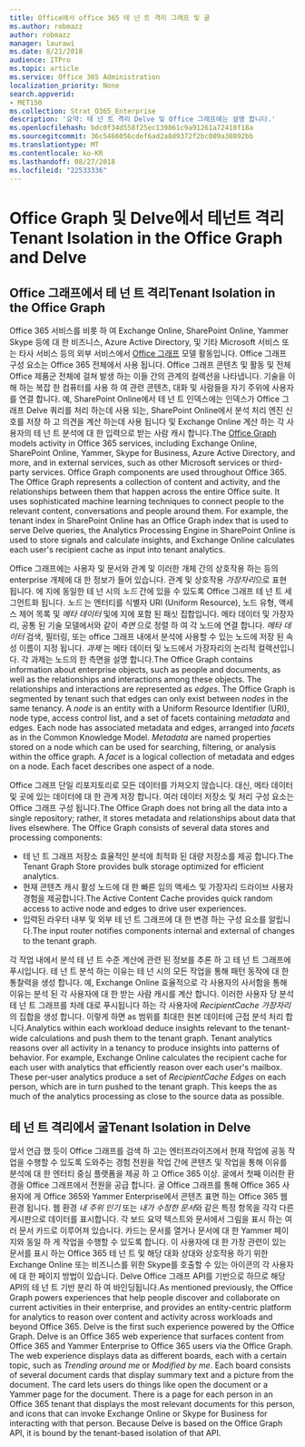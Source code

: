 ```yaml
---
title: Office에서 office 365 테 넌 트 격리 그래프 및 굴
ms.author: robmazz
author: robmazz
manager: laurawi
ms.date: 8/21/2018
audience: ITPro
ms.topic: article
ms.service: Office 365 Administration
localization_priority: None
search.appverid:
- MET150
ms.collection: Strat_O365_Enterprise
description: '요약: 테 넌 트 격리 Delve 및 Office 그래프에는 설명 합니다.'
ms.openlocfilehash: bdc0f34d558f25ec139861c9a91261a72418f18a
ms.sourcegitcommit: 36c5466056cdef6ad2a8d9372f2bc009a30892bb
ms.translationtype: MT
ms.contentlocale: ko-KR
ms.lasthandoff: 08/27/2018
ms.locfileid: "22533336"
---
```

# <a name="tenant-isolation-in-the-office-graph-and-delve"></a><span data-ttu-id="7144e-103">Office Graph 및 Delve에서 테넌트 격리</span><span class="sxs-lookup"><span data-stu-id="7144e-103">Tenant Isolation in the Office Graph and Delve</span></span>

## <a name="tenant-isolation-in-the-office-graph"></a><span data-ttu-id="7144e-104">Office 그래프에서 테 넌 트 격리</span><span class="sxs-lookup"><span data-stu-id="7144e-104">Tenant Isolation in the Office Graph</span></span>
<span data-ttu-id="7144e-p101">Office 365 서비스를 비롯 하 여 Exchange Online, SharePoint Online, Yammer Skype 등에 대 한 비즈니스, Azure Active Directory, 및 기타 Microsoft 서비스 또는 타사 서비스 등의 외부 서비스에서 [Office 그래프](https://dev.office.com/officegraph) 모델 활동입니다. Office 그래프 구성 요소는 Office 365 전체에서 사용 됩니다. Office 그래프 콘텐츠 및 활동 및 전체 Office 제품군 전체에 걸쳐 발생 하는 이들 간의 관계의 컬렉션을 나타냅니다. 기술을 이해 하는 복잡 한 컴퓨터를 사용 하 여 관련 콘텐츠, 대화 및 사람들을 자기 주위에 사용자를 연결 합니다. 예, SharePoint Online에서 테 넌 트 인덱스에는 인덱스가 Office 그래프 Delve 쿼리를 처리 하는데 사용 되는, SharePoint Online에서 분석 처리 엔진 신호를 저장 하 고 의견을 계산 하는데 사용 됩니다 및 Exchange Online 계산 하는 각 사용자의 테 넌 트 분석에 대 한 입력으로 받는 사람 캐시 합니다.</span><span class="sxs-lookup"><span data-stu-id="7144e-p101">The [Office Graph](https://dev.office.com/officegraph) models activity in Office 365 services, including Exchange Online, SharePoint Online, Yammer, Skype for Business, Azure Active Directory, and more, and in external services, such as other Microsoft services or third-party services. Office Graph components are used throughout Office 365. The Office Graph represents a collection of content and activity, and the relationships between them that happen across the entire Office suite. It uses sophisticated machine learning techniques to connect people to the relevant content, conversations and people around them. For example, the tenant index in SharePoint Online has an Office Graph index that is used to serve Delve queries, the Analytics Processing Engine in SharePoint Online is used to store signals and calculate insights, and Exchange Online calculates each user's recipient cache as input into tenant analytics.</span></span>

<span data-ttu-id="7144e-p102">Office 그래프에는 사용자 및 문서와 관계 및 이러한 개체 간의 상호작용 하는 등의 enterprise 개체에 대 한 정보가 들어 있습니다. 관계 및 상호작용 *가장자리*으로 표현 됩니다. 에 지에 동일한 테 넌 시의 *노드* 간에 있을 수 있도록 Office 그래프 테 넌 트 세그먼트화 됩니다. *노드* 는 엔터티를 식별자 URI (Uniform Resource), 노드 유형, 액세스 제어 목록 및 *메타 데이터* 및에 지에 포함 된 패싯 집합입니다. 메타 데이터 및 가장자리, 공통 된 기술 모델에서와 같이 *측면* 으로 정렬 하 여 각 노드에 연결 합니다. *메타 데이터* 검색, 필터링, 또는 office 그래프 내에서 분석에 사용할 수 있는 노드에 저장 된 속성 이름이 지정 됩니다. *과제* 는 메타 데이터 및 노드에서 가장자리의 논리적 컬렉션입니다. 각 과제는 노드의 한 측면을 설명 합니다.</span><span class="sxs-lookup"><span data-stu-id="7144e-p102">The Office Graph contains information about enterprise objects, such as people and documents, as well as the relationships and interactions among these objects. The relationships and interactions are represented as *edges*. The Office Graph is segmented by tenant such that edges can only exist between *nodes* in the same tenancy. A *node* is an entity with a Uniform Resource Identifier (URI), node type, access control list, and a set of facets containing *metadata* and edges. Each node has associated metadata and edges, arranged into *facets* as in the Common Knowledge Model. *Metadata* are named properties stored on a node which can be used for searching, filtering, or analysis within the office graph. A *facet* is a logical collection of metadata and edges on a node. Each facet describes one aspect of a node.</span></span> 

<span data-ttu-id="7144e-p103">Office 그래프 단일 리포지토리로 모든 데이터를 가져오지 않습니다. 대신, 메타 데이터 및 곳에 있는 데이터에 대 한 관계 저장 합니다. 여러 데이터 저장소 및 처리 구성 요소는 Office 그래프 구성 됩니다.</span><span class="sxs-lookup"><span data-stu-id="7144e-p103">The Office Graph does not bring all the data into a single repository; rather, it stores metadata and relationships about data that lives elsewhere. The Office Graph consists of several data stores and processing components:</span></span>
- <span data-ttu-id="7144e-120">테 넌 트 그래프 저장소 효율적인 분석에 최적화 된 대량 저장소를 제공 합니다.</span><span class="sxs-lookup"><span data-stu-id="7144e-120">The Tenant Graph Store provides bulk storage optimized for efficient analytics.</span></span>
- <span data-ttu-id="7144e-121">현재 콘텐츠 캐시 활성 노드에 대 한 빠른 임의 액세스 및 가장자리 드라이브 사용자 경험을 제공합니다.</span><span class="sxs-lookup"><span data-stu-id="7144e-121">The Active Content Cache provides quick random access to active node and edges to drive user experiences.</span></span>
- <span data-ttu-id="7144e-122">입력된 라우터 내부 및 외부 테 넌 트 그래프에 대 한 변경 하는 구성 요소를 알립니다.</span><span class="sxs-lookup"><span data-stu-id="7144e-122">The input router notifies components internal and external of changes to the tenant graph.</span></span>

<span data-ttu-id="7144e-p104">각 작업 내에서 분석 테 넌 트 수준 계산에 관련 된 정보를 추론 하 고 테 넌 트 그래프에 푸시입니다. 테 넌 트 분석 하는 이유는 테 넌 시의 모든 작업을 통해 패턴 동작에 대 한 통찰력을 생성 합니다. 예, Exchange Online 효율적으로 각 사용자의 사서함을 통해 이유는 분석 된 각 사용자에 대 한 받는 사람 캐시를 계산 합니다. 이러한 사용자 당 분석 테 넌 트 그래프를 차례 대로 푸시됩니다 하는 각 사용자에 *RecipientCache 가장자리* 의 집합을 생성 합니다. 이렇게 하면 as 범위를 최대한 원본 데이터에 근접 분석 처리 합니다.</span><span class="sxs-lookup"><span data-stu-id="7144e-p104">Analytics within each workload deduce insights relevant to the tenant-wide calculations and push them to the tenant graph. Tenant analytics reasons over all activity in a tenancy to produce insights into patterns of behavior. For example, Exchange Online calculates the recipient cache for each user with analytics that efficiently reason over each user's mailbox. These per-user analytics produce a set of *RecipientCache Edges* on each person, which are in turn pushed to the tenant graph. This keeps the as much of the analytics processing as close to the source data as possible.</span></span>

## <a name="tenant-isolation-in-delve"></a><span data-ttu-id="7144e-128">테 넌 트 격리에서 굴</span><span class="sxs-lookup"><span data-stu-id="7144e-128">Tenant Isolation in Delve</span></span>
<span data-ttu-id="7144e-p105">앞서 언급 했 듯이 Office 그래프를 검색 하 고는 엔터프라이즈에서 현재 작업에 공동 작업을 수행할 수 있도록 도와주는 경험 전원을 작업 간에 콘텐츠 및 작업을 통해 이유를 분석에 대 한 엔터티 중심 플랫폼을 제공 하 고 Office 365 이상. 굴에서 첫째 이러한 환경을 Office 그래프에서 전원을 공급 합니다. 굴 Office 그래프를 통해 Office 365 사용자에 게 Office 365와 Yammer Enterprise에서 콘텐츠 표면 하는 Office 365 웹 환경 됩니다. 웹 환경 *내 주위 인기* 또는 *내가 수정한 문서*와 같은 특정 항목을 각각 다른 게시판으로 데이터를 표시합니다. 각 보드 요약 텍스트와 문서에서 그림을 표시 하는 여러 문서 카드로 이루어져 있습니다. 카드는 문서를 열거나 문서에 대 한 Yammer 페이지와 동일 하 게 작업을 수행할 수 있도록 합니다. 이 사용자에 대 한 가장 관련이 있는 문서를 표시 하는 Office 365 테 넌 트 및 해당 대화 상대와 상호작용 하기 위한 Exchange Online 또는 비즈니스를 위한 Skype를 호출할 수 있는 아이콘의 각 사용자에 대 한 페이지 방법이 있습니다. Delve Office 그래프 API를 기반으로 하므로 해당 API의 테 넌 트 기반 분리 하 여 바인딩됩니다.</span><span class="sxs-lookup"><span data-stu-id="7144e-p105">As mentioned previously, the Office Graph powers experiences that help people discover and collaborate on current activities in their enterprise, and provides an entity-centric platform for analytics to reason over content and activity across workloads and beyond Office 365. Delve is the first such experience powered by the Office Graph. Delve is an Office 365 web experience that surfaces content from Office 365 and Yammer Enterprise to Office 365 users via the Office Graph. The web experience displays data as different boards, each with a certain topic, such as *Trending around me* or *Modified by me*. Each board consists of several document cards that display summary text and a picture from the document. The card lets users do things like open the document or a Yammer page for the document. There is a page for each person in an Office 365 tenant that displays the most relevant documents for this person, and icons that can invoke Exchange Online or Skype for Business for interacting with that person. Because Delve is based on the Office Graph API, it is bound by the tenant-based isolation of that API.</span></span>